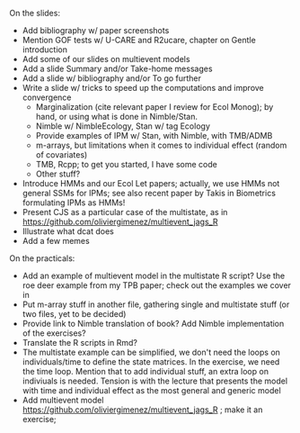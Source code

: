 On the slides: 

- Add bibliography w/ paper screenshots
- Mention GOF tests w/ U-CARE and R2ucare, chapter on Gentle introduction
- Add some of our slides on multievent models
- Add a slide Summary and/or Take-home messages
- Add a slide w/ bibliography and/or To go further
- Write a slide w/ tricks to speed up the computations and improve convergence
    - Marginalization (cite relevant paper I review for Ecol Monog); by hand, or using what is done in Nimble/Stan. 
    - Nimble w/ NimbleEcology, Stan w/ tag Ecology
    - Provide examples of IPM w/ Stan, with Nimble, with TMB/ADMB 
    - m-arrays, but limitations when it comes to individual effect (random of covariates)
    - TMB, Rcpp; to get you started, I have some code
    - Other stuff?
- Introduce HMMs and our Ecol Let papers; actually, we use HMMs not general SSMs for IPMs; see also recent paper by Takis in Biometrics formulating IPMs as HMMs!
- Present CJS as a particular case of the multistate, as in https://github.com/oliviergimenez/multievent_jags_R
- Illustrate what dcat does
- Add a few memes

On the practicals:

- Add an example of multievent model in the multistate R script? Use the roe deer example from my TPB paper; check out the examples we cover in 
- Put m-array stuff in another file, gathering single and multistate stuff (or two files, yet to be decided)
- Provide link to Nimble translation of book? Add Nimble implementation of the exercises?
- Translate the R scripts in Rmd?
- The multistate example can be simplified, we don't need the loops on individuals/time to define the state matrices. In the exercise, we need the time loop. Mention that to add individual stuff, an extra loop on indiviuals is needed. Tension is with the lecture that presents the model with time and individual effect as the most general and generic model
- Add multievent model https://github.com/oliviergimenez/multievent_jags_R ; make it an exercise; 
